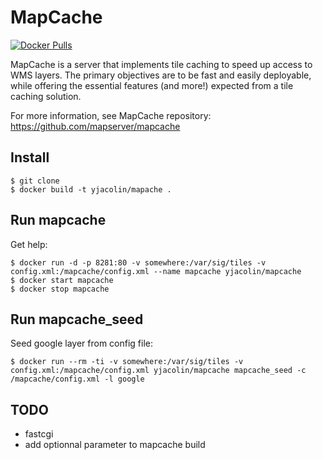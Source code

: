 # MapCache

[![Docker Pulls](https://img.shields.io/docker/pulls/yjacolin/docker-mapcache.svg)](https://hub.docker.com/r/yjacolin/docker-mapcache/)

MapCache is a server that implements tile caching to speed up access to WMS
layers. The primary objectives are to be fast and easily deployable, while
offering the essential features (and more!) expected from a tile caching
solution.

For more information, see MapCache repository: 
https://github.com/mapserver/mapcache

## Install
```
$ git clone
$ docker build -t yjacolin/mapache .
```

## Run mapcache

Get help:
```
$ docker run -d -p 8281:80 -v somewhere:/var/sig/tiles -v config.xml:/mapcache/config.xml --name mapcache yjacolin/mapcache
$ docker start mapcache
$ docker stop mapcache
```

## Run mapcache_seed

Seed google layer from config file:
```
$ docker run --rm -ti -v somewhere:/var/sig/tiles -v config.xml:/mapcache/config.xml yjacolin/mapcache mapcache_seed -c /mapcache/config.xml -l google
```

## TODO

* fastcgi
* add optionnal parameter to mapcache build

